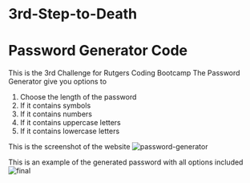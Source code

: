 # 3rd-Step-to-Death
# Password Generator Code

This is the 3rd Challenge for Rutgers Coding Bootcamp
The Password Generator give you options to
1. Choose the length of the password
2. If it contains symbols
3. If it contains numbers
4. If it contains uppercase letters
5. If it contains lowercase letters

This is the screenshot of the website
![password-generator](https://user-images.githubusercontent.com/90013822/141594905-8f2ebd4a-440f-41a3-afbd-b7521a21516a.JPG)

This is an example of the generated password with all options included 
![final](https://user-images.githubusercontent.com/90013822/141594947-f33e8ebf-7e6d-44ed-8f3f-6083037fadfe.JPG)
